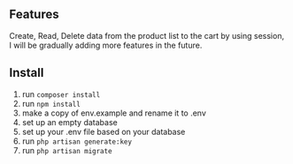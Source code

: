 ## Features

Create, Read, Delete data from the product list to the cart by using session, I will be gradually adding more features in the future.

## Install

1. run ```composer install``` </br>
2. run ```npm install``` </br>
3. make a copy of env.example and rename it to .env </br>
4. set up an empty database </br>
5. set up your .env file based on your database </br>
6. run ```php artisan generate:key``` </br>
7. run ```php artisan migrate``` </br>

